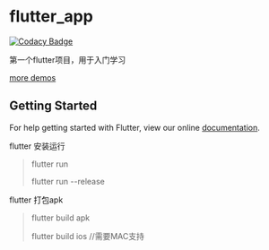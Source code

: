 # flutter_app

[![Codacy Badge](https://api.codacy.com/project/badge/Grade/6971f2e4b1d547af9d9c9a392ce1b93d)](https://www.codacy.com/app/Sogrey/flutter_app?utm_source=github.com&amp;utm_medium=referral&amp;utm_content=Sogrey/flutter_app&amp;utm_campaign=Badge_Grade)

第一个flutter项目，用于入门学习

[more demos](https://github.com/Sogrey/flutter-demos)

## Getting Started

For help getting started with Flutter, view our online
[documentation](https://flutter.io/).

flutter 安装运行

> flutter run
>
> flutter run --release

flutter 打包apk

> flutter build apk
>
> flutter build ios //需要MAC支持
